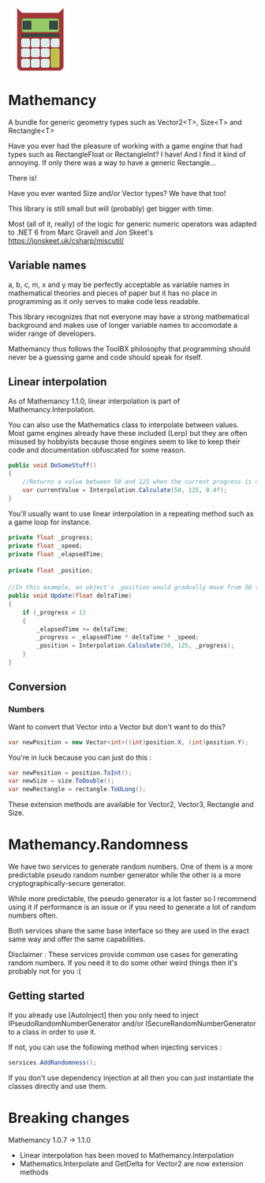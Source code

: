 ![mathemancy](https://github.com/Moreault/Mathemancy/blob/master/mathemancy.png)

# Mathemancy
A bundle for generic geometry types such as Vector2&lt;T>, Size&lt;T> and Rectangle&lt;T>

Have you ever had the pleasure of working with a game engine that had types such as RectangleFloat or RectangleInt? I have! And I find it kind of annoying. If only there was a way to have a generic Rectangle…

There is!

Have you ever wanted Size and/or Vector types? We have that too!

This library is still small but will (probably) get bigger with time.

Most (all of it, really) of the logic for generic numeric operators was adapted to .NET 6 from Marc Gravell and Jon Skeet's https://jonskeet.uk/csharp/miscutil/

## Variable names

a, b, c, m, x and y may be perfectly acceptable as variable names in mathematical theories and pieces of paper but it has no place in programming as it only serves to make code less readable. 

This library recognizes that not everyone may have a strong mathematical background and makes use of longer variable names to accomodate a wider range of developers.

Mathemancy thus follows the ToolBX philosophy that programming should never be a guessing game and code should speak for itself.

## Linear interpolation

As of Mathemancy 1.1.0, linear interpolation is part of Mathemancy.Interpolation.

You can also use the Mathematics class to interpolate between values. Most game engines already have these included (Lerp) but they are often misused by hobbyists because those engines seem to like to keep their code and documentation obfuscated for some reason.

```c#
public void DoSomeStuff()
{
	//Returns a value between 50 and 125 when the current progress is 40% (80)
	var currentValue = Interpolation.Calculate(50, 125, 0.4f);
}
```

You'll usually want to use linear interpolation in a repeating method such as a game loop for instance.

```c#
private float _progress;
private float _speed;
private float _elapsedTime;

private float _position;

//In this example, an object's _position would gradually move from 50 towards 125
public void Update(float deltaTime)
{
	if (_progress < 1)
	{
		_elapsedTime += deltaTime;
		_progress = _elapsedTime * deltaTime * _speed;
		_position = Interpolation.Calculate(50, 125, _progress);
	}
}
```

## Conversion

### Numbers

Want to convert that Vector<float> into a Vector<int> but don't want to do this?

```c#
var newPosition = new Vector<int>((int)position.X, (int)position.Y);
```

You're in luck because you can just do this :

```c#
var newPosition = position.ToInt();
var newSize = size.ToDouble();
var newRectangle = rectangle.ToULong();
```

These extension methods are available for Vector2, Vector3, Rectangle and Size.

# Mathemancy.Randomness

We have two services to generate random numbers. One of them is a more predictable pseudo random number generator while the other is a more cryptographically-secure generator.

While more predictable, the pseudo generator is a lot faster so I recommend using it if performance is an issue or if you need to generate a lot of random numbers often.

Both services share the same base interface so they are used in the exact same way and offer the same capabilities.

Disclaimer : These services provide common use cases for generating random numbers. If you need it to do some other weird things then it's probably not for you :(

## Getting started

If you already use [AutoInject] then you only need to inject IPseudoRandomNumberGenerator and/or ISecureRandomNumberGenerator to a class in order to use it.

If not, you can use the following method when injecting services :

```c#
services.AddRandomness();
```

If you don't use dependency injection at all then you can just instantiate the classes directly and use them.

# Breaking changes

Mathemancy 1.0.7 -> 1.1.0
* Linear interpolation has been moved to Mathemancy.Interpolation
* Mathematics.Interpolate and GetDelta for Vector2 are now extension methods